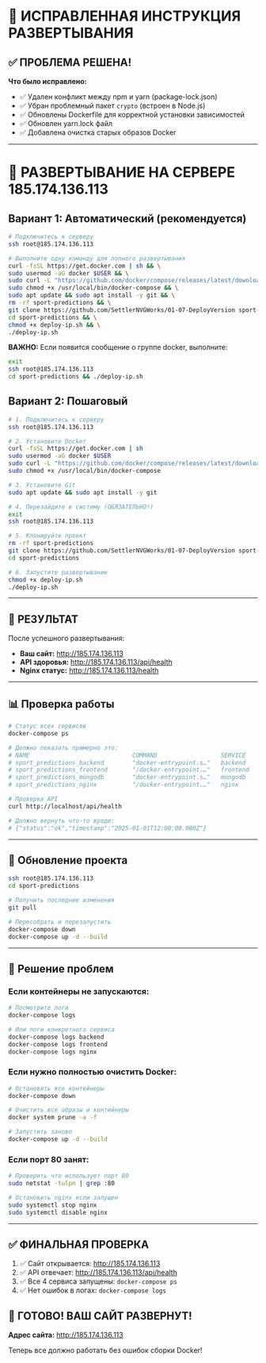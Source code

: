# 🚀 ИСПРАВЛЕННАЯ ИНСТРУКЦИЯ РАЗВЕРТЫВАНИЯ

## ✅ ПРОБЛЕМА РЕШЕНА!

**Что было исправлено:**
- ✅ Удален конфликт между npm и yarn (package-lock.json)
- ✅ Убран проблемный пакет `crypto` (встроен в Node.js)
- ✅ Обновлены Dockerfile для корректной установки зависимостей
- ✅ Обновлен yarn.lock файл
- ✅ Добавлена очистка старых образов Docker

---

# 🚀 РАЗВЕРТЫВАНИЕ НА СЕРВЕРЕ 185.174.136.113

## Вариант 1: Автоматический (рекомендуется)

```bash
# Подключитесь к серверу
ssh root@185.174.136.113

# Выполните одну команду для полного развертывания
curl -fsSL https://get.docker.com | sh && \
sudo usermod -aG docker $USER && \
sudo curl -L "https://github.com/docker/compose/releases/latest/download/docker-compose-$(uname -s)-$(uname -m)" -o /usr/local/bin/docker-compose && \
sudo chmod +x /usr/local/bin/docker-compose && \
sudo apt update && sudo apt install -y git && \
rm -rf sport-predictions && \
git clone https://github.com/SettlerNVGWorks/01-07-DeployVersion sport-predictions && \
cd sport-predictions && \
chmod +x deploy-ip.sh && \
./deploy-ip.sh
```

**ВАЖНО:** Если появится сообщение о группе docker, выполните:
```bash
exit
ssh root@185.174.136.113
cd sport-predictions && ./deploy-ip.sh
```

## Вариант 2: Пошаговый

```bash
# 1. Подключитесь к серверу
ssh root@185.174.136.113

# 2. Установите Docker
curl -fsSL https://get.docker.com | sh
sudo usermod -aG docker $USER
sudo curl -L "https://github.com/docker/compose/releases/latest/download/docker-compose-$(uname -s)-$(uname -m)" -o /usr/local/bin/docker-compose
sudo chmod +x /usr/local/bin/docker-compose

# 3. Установите Git
sudo apt update && sudo apt install -y git

# 4. Перезайдите в систему (ОБЯЗАТЕЛЬНО!)
exit
ssh root@185.174.136.113

# 5. Клонируйте проект
rm -rf sport-predictions
git clone https://github.com/SettlerNVGWorks/01-07-DeployVersion sport-predictions
cd sport-predictions

# 6. Запустите развертывание
chmod +x deploy-ip.sh
./deploy-ip.sh
```

---

## 🎯 РЕЗУЛЬТАТ

После успешного развертывания:

- **Ваш сайт:** http://185.174.136.113
- **API здоровья:** http://185.174.136.113/api/health
- **Nginx статус:** http://185.174.136.113/health

---

## 📊 Проверка работы

```bash
# Статус всех сервисов
docker-compose ps

# Должно показать примерно это:
# NAME                             COMMAND                  SERVICE    STATUS
# sport_predictions_backend        "docker-entrypoint.s…"   backend    running
# sport_predictions_frontend       "/docker-entrypoint.…"   frontend   running
# sport_predictions_mongodb        "docker-entrypoint.s…"   mongodb    running
# sport_predictions_nginx          "/docker-entrypoint.…"   nginx      running
```

```bash
# Проверка API
curl http://localhost/api/health

# Должно вернуть что-то вроде:
# {"status":"ok","timestamp":"2025-01-01T12:00:00.000Z"}
```

---

## 🔄 Обновление проекта

```bash
ssh root@185.174.136.113
cd sport-predictions

# Получить последние изменения
git pull

# Пересобрать и перезапустить
docker-compose down
docker-compose up -d --build
```

---

## 🚨 Решение проблем

### Если контейнеры не запускаются:

```bash
# Посмотрите логи
docker-compose logs

# Или логи конкретного сервиса
docker-compose logs backend
docker-compose logs frontend
docker-compose logs nginx
```

### Если нужно полностью очистить Docker:

```bash
# Остановить все контейнеры
docker-compose down

# Очистить все образы и контейнеры
docker system prune -a -f

# Запустить заново
docker-compose up -d --build
```

### Если порт 80 занят:

```bash
# Проверить что использует порт 80
sudo netstat -tulpn | grep :80

# Остановить nginx если запущен
sudo systemctl stop nginx
sudo systemctl disable nginx
```

---

## ✅ ФИНАЛЬНАЯ ПРОВЕРКА

1. ✅ Сайт открывается: http://185.174.136.113
2. ✅ API отвечает: http://185.174.136.113/api/health
3. ✅ Все 4 сервиса запущены: `docker-compose ps`
4. ✅ Нет ошибок в логах: `docker-compose logs`

## 🎉 ГОТОВО! ВАШ САЙТ РАЗВЕРНУТ!

**Адрес сайта:** http://185.174.136.113

Теперь все должно работать без ошибок сборки Docker!